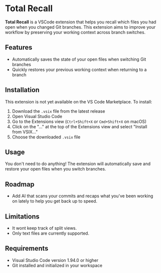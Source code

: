 # Total Recall

**Total Recall**  is a VSCode extension that helps you recall which files you had open when you changed Git branches. This extension aims to improve your workflow by preserving your working context across branch switches.

## Features
- Automatically saves the state of your open files when switching Git branches
- Quickly restores your previous working context when returning to a branch

## Installation
This extension is not yet available on the VS Code Marketplace. To install:

1. Download the `.vsix` file from the latest release
2. Open Visual Studio Code
3. Go to the Extensions view (`Ctrl+Shift+X` or `Cmd+Shift+X` on macOS)
4. Click on the "..." at the top of the Extensions view and select "Install from VSIX..."
5. Choose the downloaded `.vsix` file

## Usage
You don't need to do anything! The extension will automatically save and restore your open files when you switch branches.

## Roadmap
- Add AI that scans your commits and recaps what you've been working on lately to help you get back up to speed.

## Limitations
- It wont keep track of split views.
- Only text files are currently supported.

## Requirements
- Visual Studio Code version 1.94.0 or higher
- Git installed and initialized in your workspace
